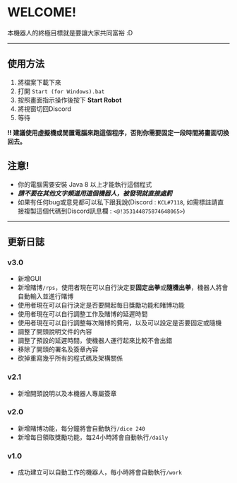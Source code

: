 # WELCOME!
本機器人的終極目標就是要讓大家共同富裕 :D

------------------------------------------

## 使用方法
1. 將檔案下載下來
2. 打開 `Start (for Windows).bat`
3. 按照畫面指示操作後按下 **Start Robot**
4. 將視窗切回Discord
5. 等待

**!! 建議使用虛擬機或閒置電腦來跑這個程序，否則你需要固定一段時間將畫面切換回去。**

## 注意!
* 你的電腦需要安裝 Java 8 以上才能執行這個程式
* ***請不要在其他文字頻道用這個機器人，被發現就直接處罰***
* 如果有任何bug或意見都可以私下跟我說(Discord : `KCL#7118`, 如需標註請直接複製這個代碼到Discord訊息欄 : `<@!353144875874648065>`)

------------------------------------------

## 更新日誌

### v3.0
* 新增GUI
* 新增賭博`/rps`，使用者現在可以自行決定要**固定出拳**或**隨機出拳**，機器人將會自動輸入並進行賭博
* 使用者現在可以自行決定是否要開起每日獎勵功能和賭博功能
* 使用者現在可以自行調整工作及賭博的延遲時間
* 使用者現在可以自行調整每次賭博的費用，以及可以設定是否要固定或隨機
* 調整了開頭說明文件的內容
* 調整了預設的延遲時間，使機器人運行起來比較不會出錯
* 移除了開頭的署名及簽章內容
* 砍掉重寫幾乎所有的程式碼及架構關係

### v2.1
* 新增開頭說明以及本機器人專屬簽章

### v2.0
* 新增賭博功能，每分鐘將會自動執行`/dice 240`
* 新增每日領取獎勵功能，每24小時將會自動執行`/daily`

### v1.0
* 成功建立可以自動工作的機器人，每小時將會自動執行`/work`